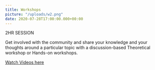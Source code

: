 ```yaml
---
title: Workshops
picture: "/uploads/w2.png"
date: 2020-07-28T17:00:00.000+00:00
---
```


2HR SESSION


Get involved with the community and share your 
knowledge and your thoughts around a particular 
topic with a discussion-based Theoretical workshop 
or Hands-on workshops. 

[Watch Videos here](https://www.youtube.com/watch?v=bpzl-BhsTSM&list=PLLgC0nB1k-MPGVZYV_SqHmsorED40v2YW)

